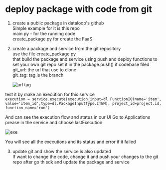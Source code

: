 # deploy package with code from git
1. create a public package in dataloop's github  
   Simple example for it is this repo  
   main.py - for the running code  
   create_package.py for create the FaaS 
     

2. create a package and service from the git repository  
   use the file create_package.py  
   that build the package and service using push and deploy functions
   to set your own git repo set it in the package.push() if codebase filed  
   git_url: the url that use to clone  
   git_tag: tag is the branch  
     

   ![url tag](https://ibb.co/Mcb7FSp)
   
test it by make an execution for this service  
`execution = service.execute(execution_input=dl.FunctionIO(name='item', value='item_id',type=dl.PackageInputType.ITEM), project_id=project.id, function_name='run')`

And can see the execution flow and status in our UI Go to Applications prease in the service and choose lastExecution

![exe](https://ibb.co/Yc8wXHx)

You will see all the executions and its status and error if it failed  

3. update git and show the service is also updated  
   If want to change the code, change it and push your changes to the git repo after go th sdk and update the package and service